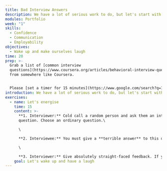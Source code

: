 ```yaml
---
title: Bad Interview Answers
description: We have a lot of serious work to do, but let's start with some fun
modules: Portfolio
week: "1"
skills:
  - Confidence
  - Communication
  - Employability
objectives:
  - Wake up and make ourselves laugh
time: 20
prep: >-
  Grab a list of [common interview
  questions](https://www.coursera.org/articles/behavioral-interview-questions)
  from somewhere like Coursera.


  Please [set a timer for 15 minutes](https://www.google.com/search?q=15+minute+timer).
introduction: We have a lot of serious work to do, but let's start with some fun
exercises:
  - name: Let's energise
    time: 15
    content: >-
      **1. Interviewer:** Cold call a random person and ask them an interview
      question. Choose an ordinary question.\

      \

      **2. Interviewee:** You must give a **terrible answer** to this question (keep it clean, please!). Then cold call another person to be the interviewer.\

      \

      **3. Interviewer:** Give absolutely straight-faced feedback. If you laugh, you're out and must nominate another player to complete your feedback and return the game to step 1.
    goal: Let's wake up and have a laugh
---
```

